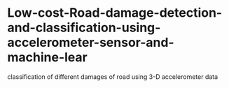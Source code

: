 # Low-cost-Road-damage-detection-and-classification-using-accelerometer-sensor-and-machine-lear
classification of different damages of road using 3-D accelerometer data
